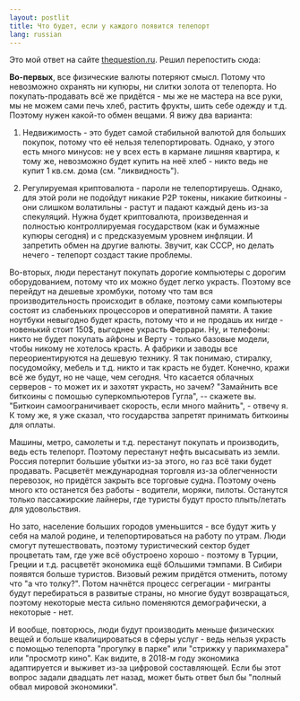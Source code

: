 ```yaml
---
layout: postlit 
title: Что будет, если у каждого появится телепорт 
lang: russian 
---
```


Это мой ответ на сайте [thequestion.ru](http://thequestion.ru/questions/387625/answer-anchor/answer/550884#answer550884-anchor). Решил перепостить сюда:  

**Во-первых**, все физические валюты потеряют смысл. Потому что невозможно охранять ни купюры, ни слитки золота от телепорта. Но покупать-продавать всё же придётся - мы же не мастера на все руки, мы не можем сами печь хлеб, растить фрукты, шить себе одежду и т.д. Поэтому нужен какой-то обмен вещами. Я вижу два варианта:  

1) Недвижимость - это будет самой стабильной валютой для больших покупок, потому что её нельзя телепортировать. Однако, у этого есть много минусов: не у всех есть в кармане лишняя квартира, к тому же, невозможно будет купить на неё хлеб - никто ведь не купит 1 кв.см. дома (см. "ликвидность").  

2) Регулируемая криптовалюта - пароли не телепортируешь. Однако, для этой роли не подойдут никакие P2P токены, никакие биткоины - они слишком волатильны - растут и падают каждый день из-за спекуляций. Нужна будет криптовалюта, произведенная и полностью контроллируемая государством (как и бумажные купюры сегодня) и с предсказуемым уровнем инфляции. И запретить обмен на другие валюты. Звучит, как СССР, но делать нечего - телепорт создаст такие проблемы.  

Во-вторых, люди перестанут покупать дорогие компьютеры с дорогим оборудованием, потому что их можно будет легко украсть. Поэтому все перейдут на дешевые хромбуки, потому что там вся производительность происходит в облаке, поэтому сами компьютеры состоят из слабеньких процессоров и оперативной памяти. А такие ноутбуки невыгодно будет красть, потому что и не продашь их нигде - новенький стоит 150$, выгоднее украсть Феррари. Ну, и телефоны: никто не будет покупать айфоны и Верту - только базовые модели, чтобы никому не хотелось красть. А фабрики и заводы все переориентируются на дешевую технику. Я так понимаю, стиралку, посудомойку, мебель и т.д. никто и так красть не будет. Конечно, кражи всё же будут, но не чаще, чем сегодня. Что касается облачных серверов - то может их и захотят украсть, но зачем? "Замайнить все биткоины с помошью суперкомпьютеров Гугла", -- скажете вы. "Биткоин самоограничивает скорость, если много майнить", - отвечу я. К тому же, я уже сказал, что государства запретят принимать биткоины для оплаты.  

Машины, метро, самолеты и т.д. перестанут покупать и производить, ведь есть телепорт. Поэтому перестанут нефть высасывать из земли. Россия потерпит большие убытки из-за этого, но газ всё таки будет продавать. Расцветёт международная торговля из-за облегченности перевозок, но придётся закрыть все торговые судна. Поэтому очень много кто останется без работы - водители, моряки, пилоты. Останутся только пассажирские лайнеры, где туристы будут просто плыть/летать для удовольствия.  

Но зато, население больших городов уменьшится - все будут жить у себя на малой родине, и телепортироваться на работу по утрам. Люди смогут путешествовать, поэтому туристический сектор будет процветать там, где уже всё обустроено хорошо - поэтому в Турции, Греции и т.д. расцветёт экономика ещё бОльшими тэмпами. В Сибири появятся больше туристов. Визовый режим придётся отменить, потому что "а что толку?". Потом начнётся процесс сегрегации - мигранты будут перебираться в развитые страны, но многие будут возвращаться, поэтому некоторые места сильно поменяются демографически, а некоторые - нет.  

И вообще, повторюсь, люди будут производить меньше физических вещей и больше квалицироваться в сферы услуг - ведь нельзя украсть с помощью телепорта "прогулку в парке" или "стрижку у парикмахера" или "просмотр кино". Как видите, в 2018-м году экономика адаптируется и выживет из-за цифровой составляющей. Если бы этот вопрос задали двадцать лет назад, может быть ответ был бы "полный обвал мировой экономики".
